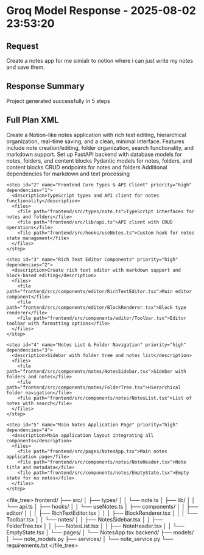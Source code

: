 # Groq Model Response - 2025-08-02 23:53:20

## Request
Create a notes app for me simialr to notion where i can just write my notes and save them.

## Response Summary
Project generated successfully in 5 steps

## Full Plan XML

<plan>
  <overview>Create a Notion-like notes application with rich text editing, hierarchical organization, real-time saving, and a clean, minimal interface. Features include note creation/editing, folder organization, search functionality, and markdown support.</overview>
  
  <steps>
    <step id="1" name="Backend API & Database Models" priority="high" dependencies="">
      <description>Set up FastAPI backend with database models for notes, folders, and content blocks</description>
      <files>
        <file path="backend/models/note_models.py">Pydantic models for notes, folders, and content blocks</file>
        <file path="backend/services/note_service.py">CRUD endpoints for notes and folders</file>
        <file path="backend/requirements.txt">Additional dependencies for markdown and text processing</file>
      </files>
    </step>
    
    <step id="2" name="Frontend Core Types & API Client" priority="high" dependencies="1">
      <description>TypeScript types and API client for notes functionality</description>
      <files>
        <file path="frontend/src/types/note.ts">TypeScript interfaces for notes and folders</file>
        <file path="frontend/src/lib/api.ts">API client with CRUD operations</file>
        <file path="frontend/src/hooks/useNotes.ts">Custom hook for notes state management</file>
      </files>
    </step>
    
    <step id="3" name="Rich Text Editor Components" priority="high" dependencies="2">
      <description>Create rich text editor with markdown support and block-based editing</description>
      <files>
        <file path="frontend/src/components/editor/RichTextEditor.tsx">Main editor component</file>
        <file path="frontend/src/components/editor/BlockRenderer.tsx">Block type renderer</file>
        <file path="frontend/src/components/editor/Toolbar.tsx">Editor toolbar with formatting options</file>
      </files>
    </step>
    
    <step id="4" name="Notes List & Folder Navigation" priority="high" dependencies="3">
      <description>Sidebar with folder tree and notes list</description>
      <files>
        <file path="frontend/src/components/notes/NotesSidebar.tsx">Sidebar with folders and notes</file>
        <file path="frontend/src/components/notes/FolderTree.tsx">Hierarchical folder navigation</file>
        <file path="frontend/src/components/notes/NotesList.tsx">List of notes with search</file>
      </files>
    </step>
    
    <step id="5" name="Main Notes Application Page" priority="high" dependencies="4">
      <description>Main application layout integrating all components</description>
      <files>
        <file path="frontend/src/pages/NotesApp.tsx">Main notes application page</file>
        <file path="frontend/src/components/notes/NoteHeader.tsx">Note title and metadata</file>
        <file path="frontend/src/components/notes/EmptyState.tsx">Empty state for no notes</file>
      </files>
    </step>
  </steps>
  
  <file_tree>
frontend/
├── src/
│   ├── types/
│   │   └── note.ts
│   ├── lib/
│   │   └── api.ts
│   ├── hooks/
│   │   └── useNotes.ts
│   ├── components/
│   │   ├── editor/
│   │   │   ├── RichTextEditor.tsx
│   │   │   ├── BlockRenderer.tsx
│   │   │   └── Toolbar.tsx
│   │   └── notes/
│   │       ├── NotesSidebar.tsx
│   │       ├── FolderTree.tsx
│   │       ├── NotesList.tsx
│   │       ├── NoteHeader.tsx
│   │       └── EmptyState.tsx
│   └── pages/
│       └── NotesApp.tsx
backend/
├── models/
│   └── note_models.py
├── services/
│   └── note_service.py
└── requirements.txt
  </file_tree>
</plan>